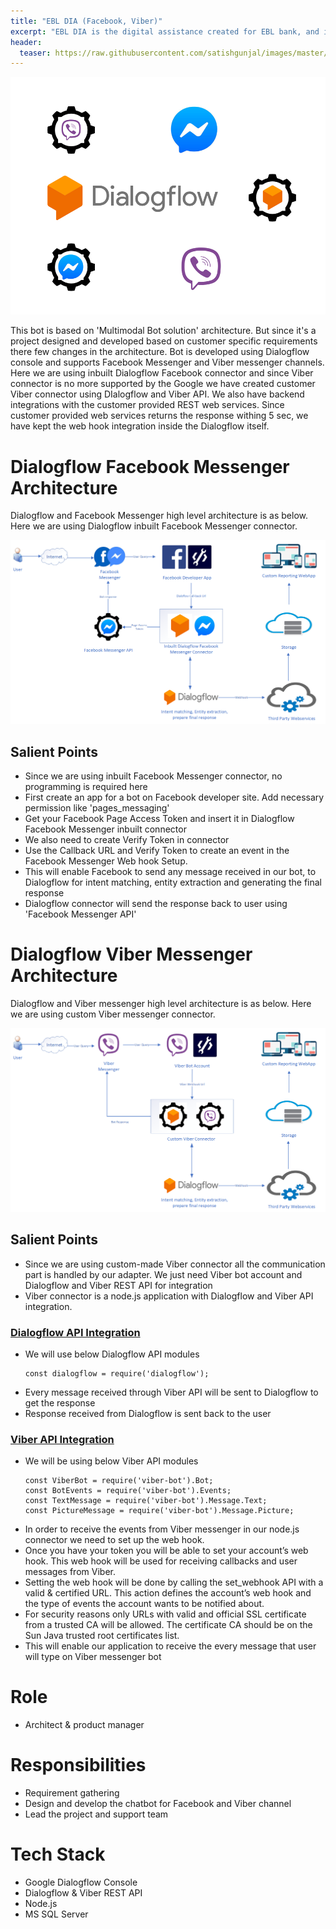 ```yaml
---
title: "EBL DIA (Facebook, Viber)"
excerpt: "EBL DIA is the digital assistance created for EBL bank, and its available on Facebook Messenger and Viber Messenger"
header:
  teaser: https://raw.githubusercontent.com/satishgunjal/images/master/EBL_DIA_Header.png
---
```


![Multimodal_Bot_Solution_Header](https://raw.githubusercontent.com/satishgunjal/images/master/EBL_DIA_Header.png)

This bot is based on 'Multimodal Bot solution' architecture. But since it's a project designed and developed based on customer specific requirements there few changes in the architecture. Bot is developed using Dialogflow console and supports Facebook Messenger and Viber messenger channels. Here we are using inbuilt Dialogflow Facebook connector and since Viber connector is no more supported by the Google we have created customer Viber connector using DIalogflow and Viber API. We also have backend integrations with the customer provided REST web services. Since customer provided web services returns the response withing 5 sec, we have kept the web hook integration inside the Dialogflow itself.

# Dialogflow Facebook Messenger Architecture
Dialogflow and Facebook Messenger high level architecture is as below. Here we are using Dialogflow inbuilt Facebook Messenger connector.

![Multimodal_Bot_Solution_Header](https://raw.githubusercontent.com/satishgunjal/images/master/EBL_DIA_Facebook.png)

## Salient Points
* Since we are using inbuilt Facebook Messenger connector, no programming is required here
* First create an app for a bot on Facebook developer site. Add necessary permission like 'pages_messaging'
* Get your Facebook Page Access Token and insert it in Dialogflow Facebook Messenger inbuilt connector
* We also need to create Verify Token in connector
* Use the Callback URL and Verify Token to create an event in the Facebook Messenger Web hook Setup.
* This will enable Facebook to send any message received in our bot, to Dialogflow for intent matching, entity extraction and generating the final response
* Dialogflow connector will send the response back to user using 'Facebook Messenger API'

# Dialogflow Viber Messenger Architecture
Dialogflow and Viber messenger high level architecture is as below. Here we are using custom Viber messenger connector.

![Multimodal_Bot_Solution_Header](https://raw.githubusercontent.com/satishgunjal/images/master/EBL_DIA_Viber.png)

## Salient Points
* Since we are using custom-made Viber connector all the communication part is handled by our adapter. We just need Viber bot account and Dialogflow and Viber REST API for integration
* Viber connector is a node.js application with Dialogflow and Viber API integration.

### [Dialogflow API Integration](https://cloud.google.com/dialogflow/docs/reference/rest/v2-overview)
* We will use below Dialogflow API modules
  ```
  const dialogflow = require('dialogflow');
  ```
* Every message received through Viber API will be sent to Dialogflow to get the response
* Response received from Dialogflow is sent back to the user
### [Viber API Integration](https://developers.viber.com/docs/api/rest-bot-api/#message-types)
* We will be using below Viber API modules 
  ```
  const ViberBot = require('viber-bot').Bot;
  const BotEvents = require('viber-bot').Events;
  const TextMessage = require('viber-bot').Message.Text;
  const PictureMessage = require('viber-bot').Message.Picture;
  ```
* In order to receive the events from Viber messenger in our node.js connector we need to set up the web hook.
* Once you have your token you will be able to set your account’s web hook. This web hook will be used for receiving callbacks and user messages from Viber.
* Setting the web hook will be done by calling the set_webhook API with a valid & certified URL. This action defines the account’s web hook and the type of events the account wants to be notified about.
* For security reasons only URLs with valid and official SSL certificate from a trusted CA will be allowed. The certificate CA should be on the Sun Java trusted root certificates list.
* This will enable our application to receive the every message that user will type on Viber messenger bot

# Role
* Architect & product manager

# Responsibilities
* Requirement gathering
* Design and develop the chatbot for Facebook and Viber channel
* Lead the project and support team

# Tech Stack
* Google Dialogflow Console
* Dialogflow & Viber REST API
* Node.js
* MS SQL Server
